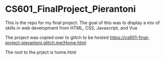# CS601_FinalProject_Pierantoni
This is the repo for my final project. 
The goal of this was to display a mix of skills in web development from HTML, CSS, Javascript, and Vue

The project was copied over to glitch to be hosted
https://cs601-final-project-pierantoni.glitch.me/Home.html

The root to the prject is home.html
